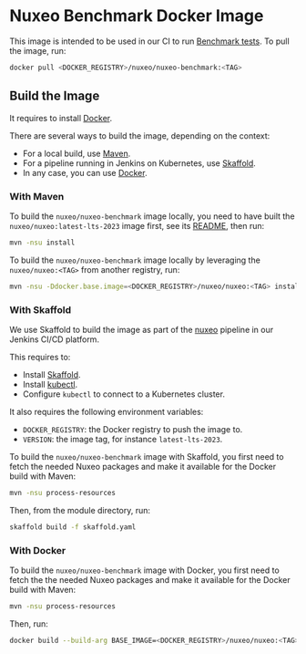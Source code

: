 # Nuxeo Benchmark Docker Image

This image is intended to be used in our CI to run [Benchmark tests](../../ftests/nuxeo-server-gatling-tests). To pull the image, run:

```bash
docker pull <DOCKER_REGISTRY>/nuxeo/nuxeo-benchmark:<TAG>
```

## Build the Image

It requires to install [Docker](https://docs.docker.com/install/).

There are several ways to build the image, depending on the context:

- For a local build, use [Maven](#with-maven).
- For a pipeline running in Jenkins on Kubernetes, use [Skaffold](#with-skaffold).
- In any case, you can use [Docker](#with-docker).

### With Maven

To build the `nuxeo/nuxeo-benchmark` image locally, you need to have built the `nuxeo/nuxeo:latest-lts-2023` image first, see its [README](../nuxeo/README.md), then run:

```bash
mvn -nsu install
```

To build the `nuxeo/nuxeo-benchmark` image locally by leveraging the `nuxeo/nuxeo:<TAG>` from another registry, run:

```bash
mvn -nsu -Ddocker.base.image=<DOCKER_REGISTRY>/nuxeo/nuxeo:<TAG> install
```

### With Skaffold

We use Skaffold to build the image as part of the [nuxeo](https://jenkins.platform.dev.nuxeo.com/job/nuxeo/job/lts/job/nuxeo/) pipeline in our Jenkins CI/CD platform.

This requires to:

- Install [Skaffold](https://skaffold.dev/docs/getting-started/#installing-skaffold).
- Install [kubectl](https://kubernetes.io/docs/tasks/tools/install-kubectl/).
- Configure `kubectl` to connect to a Kubernetes cluster.

It also requires the following environment variables:

- `DOCKER_REGISTRY`: the Docker registry to push the image to.
- `VERSION`: the image tag, for instance `latest-lts-2023`.

To build the `nuxeo/nuxeo-benchmark` image with Skaffold, you first need to fetch the needed Nuxeo packages and make it available for the Docker build with Maven:

```bash
mvn -nsu process-resources
```

Then, from the module directory, run:

```bash
skaffold build -f skaffold.yaml
```

### With Docker

To build the `nuxeo/nuxeo-benchmark` image with Docker, you first need to fetch the the needed Nuxeo packages and make it available for the Docker build with Maven:

```bash
mvn -nsu process-resources
```

Then, run:

```bash
docker build --build-arg BASE_IMAGE=<DOCKER_REGISTRY>/nuxeo/nuxeo:<TAG> -t nuxeo/nuxeo-benchmark:latest-lts-2023 .
```
